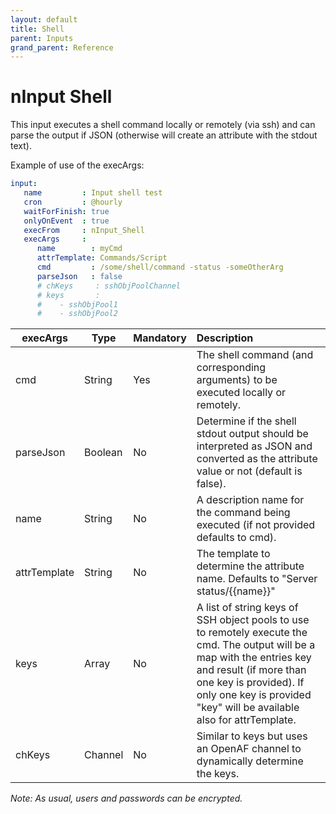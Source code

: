 ```yaml
---
layout: default
title: Shell
parent: Inputs
grand_parent: Reference
---
```

# nInput Shell

This input executes a shell command locally or remotely (via ssh) and can parse the output if JSON (otherwise will create an attribute with the stdout text).

Example of use of the execArgs:

```yaml
input: 	
   name         : Input shell test
   cron         : @hourly
   waitForFinish: true
   onlyOnEvent  : true
   execFrom     : nInput_Shell
   execArgs     :
      name        : myCmd
      attrTemplate: Commands/Script
      cmd         : /some/shell/command -status -someOtherArg
      parseJson   : false
      # chKeys     : sshObjPoolChannel
      # keys       :
      #    - sshObjPool1
      #    - sshObjPool2
``` 

| execArgs | Type | Mandatory | Description | 
| -------- | ---- | --------- |:----------- |
| cmd | String | Yes | The shell command (and corresponding arguments) to be executed locally or remotely. |
| parseJson| Boolean | No | Determine if the shell stdout output should be interpreted as JSON and converted as the attribute value or not (default is false). |
| name | String | No | A description name for the command being executed (if not provided defaults to cmd). |
| attrTemplate | String | No | The template to determine the attribute name. Defaults to "Server status/{{name}}" |
| keys | Array | No | A list of string keys of SSH object pools to use to remotely execute the cmd. The output will be a map with the entries key and result (if more than one key is provided). If only one key is provided "key" will be available also for attrTemplate. | 
| chKeys | Channel | No | Similar to keys but uses an OpenAF channel to dynamically determine the keys. |


*Note: As usual, users and passwords can be encrypted.*